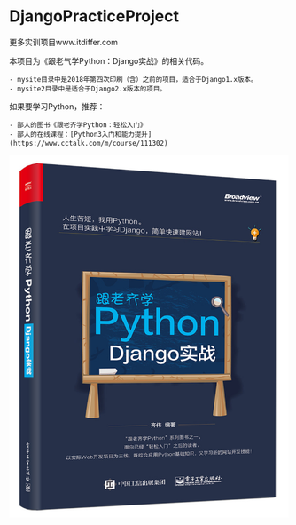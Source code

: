 # DjangoPracticeProject

更多实训项目www.itdiffer.com

本项目为《跟老气学Python：Django实战》的相关代码。

    - mysite目录中是2018年第四次印刷（含）之前的项目，适合于Django1.x版本。
    - mysite2目录中是适合于Django2.x版本的项目。

如果要学习Python，推荐：

    - 鄙人的图书《跟老齐学Python：轻松入门》
    - 鄙人的在线课程：[Python3入门和能力提升](https://www.cctalk.com/m/course/111302)

![django book](./python-book2.png)